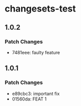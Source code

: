 # changesets-test

## 1.0.2

### Patch Changes

- 7481eee: faulty feature

## 1.0.1

### Patch Changes

- e89cbc3: important fix
- 01560da: FEAT 1
